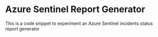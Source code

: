 # Azure Sentinel Report Generator

This is a code snippet to experiment an Azure Sentinel incidents status report generator
